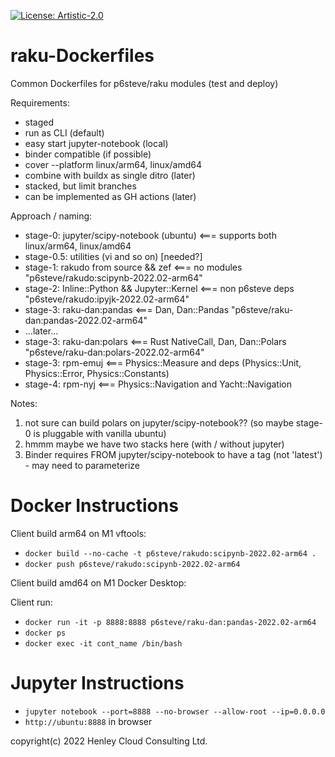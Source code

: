 [![License: Artistic-2.0](https://img.shields.io/badge/License-Artistic%202.0-0298c3.svg)](https://opensource.org/licenses/Artistic-2.0)

# raku-Dockerfiles
Common Dockerfiles for p6steve/raku modules (test and deploy)

Requirements:
* staged
* run as CLI (default)
* easy start jupyter-notebook (local)
* binder compatible (if possible)
* cover --platform linux/arm64, linux/amd64
* combine with buildx as single ditro (later)
* stacked, but limit branches
* can be implemented as GH actions (later)

Approach / naming:
* stage-0: jupyter/scipy-notebook (ubuntu)   <=== supports both linux/arm64, linux/amd64
* stage-0.5: utilities (vi and so on)   [needed?]
* stage-1: rakudo from source && zef         <=== no modules "p6steve/rakudo:scipynb-2022.02-arm64"
* stage-2: Inline::Python && Jupyter::Kernel <=== non p6steve deps "p6steve/rakudo:ipyjk-2022.02-arm64"
* stage-3: raku-dan:pandas                   <=== Dan, Dan::Pandas "p6steve/raku-dan:pandas-2022.02-arm64"
* ...later...
* stage-3: raku-dan:polars                   <=== Rust NativeCall, Dan, Dan::Polars "p6steve/raku-dan:polars-2022.02-arm64"
* stage-3: rpm-emuj                          <=== Physics::Measure and deps (Physics::Unit, Physics::Error, Physics::Constants)
* stage-4: rpm-nyj                           <=== Physics::Navigation and Yacht::Navigation

Notes:
1. not sure can build polars on jupyter/scipy-notebook?? (so maybe stage-0 is pluggable with vanilla ubuntu)
2. hmmm maybe we have two stacks here (with / without jupyter)
3. Binder requires  FROM jupyter/scipy-notebook to have a tag (not 'latest') - may need to parameterize

# Docker Instructions

Client build arm64 on M1 vftools:

* ```docker build --no-cache -t p6steve/rakudo:scipynb-2022.02-arm64 .```
* ```docker push p6steve/rakudo:scipynb-2022.02-arm64```

Client build amd64 on M1 Docker Desktop:

Client run:

* ```docker run -it -p 8888:8888 p6steve/raku-dan:pandas-2022.02-arm64```
* ```docker ps```
* ```docker exec -it cont_name /bin/bash```

# Jupyter Instructions

* ```jupyter notebook --port=8888 --no-browser --allow-root --ip=0.0.0.0```
* ```http://ubuntu:8888``` in browser

copyright(c) 2022 Henley Cloud Consulting Ltd.


